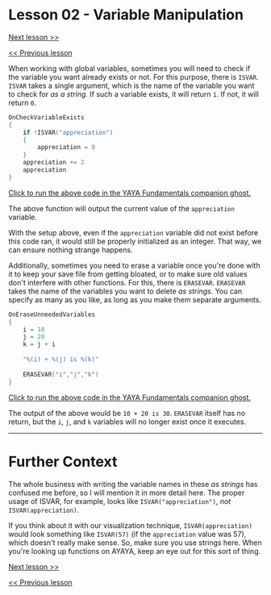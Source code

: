 # Lesson 02 - Variable Manipulation

[Next lesson >>](https://github.com/Zichqec/YAYA_Fundamentals/blob/main/Module%2005%20-%20Common%20Functions/03%20-%20Array%20Manupulation.md)

[<< Previous lesson](https://github.com/Zichqec/YAYA_Fundamentals/blob/main/Module%2005%20-%20Common%20Functions/01%20-%20Type%20Manipulation.md)

When working with global variables, sometimes you will need to check if the variable you want already exists or not. For this purpose, there is `ISVAR`. `ISVAR` takes a single argument, which is the name of the variable you want to check for *as a string.* If such a variable exists, it will return `1`. If not, it will return `0`.

```c
OnCheckVariableExists
{
	if !ISVAR("appreciation")
	{
		appreciation = 0
	}
	appreciation += 2
	appreciation
}
```

[Click to run the above code in the YAYA Fundamentals companion ghost.](https://zichqec.github.io/s-the-skeleton/jump.html?url=x-ukagaka-link%3Atype%3Devent%26ghost%3DYAYA%20Fundamentals%26info%3DOnExample.M5.L2.CheckVariableExists)

The above function will output the current value of the `appreciation` variable.

With the setup above, even if the `appreciation` variable did not exist before this code ran, it would still be properly initialized as an integer. That way, we can ensure nothing strange happens.

Additionally, sometimes you need to erase a variable once you're done with it to keep your save file from getting bloated, or to make sure old values don't interfere with other functions. For this, there is `ERASEVAR`. `ERASEVAR` takes the name of the variables you want to delete *as strings*. You can specify as many as you like, as long as you make them separate arguments.

```c
OnEraseUnneededVariables
{
	i = 10
	j = 20
	k = j + i
	
	"%(i) + %(j) is %(k)"
	
	ERASEVAR("i","j","k")
}
```

[Click to run the above code in the YAYA Fundamentals companion ghost.](https://zichqec.github.io/s-the-skeleton/jump.html?url=x-ukagaka-link%3Atype%3Devent%26ghost%3DYAYA%20Fundamentals%26info%3DOnExample.M5.L2.EraseUnneededVariables)

The output of the above would be `10 + 20 is 30`. `ERASEVAR` itself has no return, but the `i`, `j`, and `k` variables will no longer exist once it executes.

---

# Further Context

The whole business with writing the variable names in these *as strings* has confused me before, so I will mention it in more detail here. The proper usage of ISVAR, for example, looks like `ISVAR("appreciation")`, *not* `ISVAR(appreciation)`.

If you think about it with our visualization technique, `ISVAR(appreciation)` would look something like `ISVAR(57)` (if the `appreciation` value was 57), which doesn't really make sense. So, make sure you use strings here. When you're looking up functions on AYAYA, keep an eye out for this sort of thing.

[Next lesson >>](https://github.com/Zichqec/YAYA_Fundamentals/blob/main/Module%2005%20-%20Common%20Functions/03%20-%20Array%20Manupulation.md)

[<< Previous lesson](https://github.com/Zichqec/YAYA_Fundamentals/blob/main/Module%2005%20-%20Common%20Functions/01%20-%20Type%20Manipulation.md)